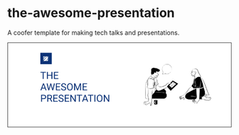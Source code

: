 # the-awesome-presentation
A coofer template for making tech talks and presentations.

<img src="./assets/presentation-cover.png" />
